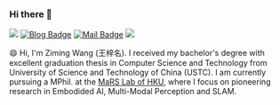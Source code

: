 ### Hi there 👋

<!--
**xuankuzcr/xuankuzcr** is a ✨ _special_ ✨ repository because its `README.md` (this file) appears on your GitHub profile.

Here are some ideas to get you started:

- 🔭 I’m currently working on ...
- 🌱 I’m currently learning ...
- 👯 I’m looking to collaborate on ...
- 🤔 I’m looking for help with ...
- 💬 Ask me about ...
- 📫 How to reach me: ...
- 😄 Pronouns: ...
- ⚡ Fun fact: ...
-->
 ![](https://img.shields.io/badge/WeChat-ziming__wang2001-green.svg) [![Blog Badge](https://img.shields.io/badge/小红书-ZIMBOT-brightgreen)](https://www.xiaohongshu.com/search_result?keyword=ZIMBOT&source=unknown&search_type=user) [![Mail Badge](https://img.shields.io/badge/-zimingwang@connect.hku.hk-c14438?style=flat-square&logo=Gmail&logoColor=white&link=mailto:ethan.li.whu@gmail.com)](mailto:zimingwang@connect.hku.hk) ![](https://img.shields.io/badge/QQ-1176404300-green.svg)

😄 Hi, I'm Ziming Wang (王梓名). I received my bachelor's degree with excellent graduation thesis in Computer Science and Technology from University of Science and Technology of China (USTC). I am currently pursuing a MPhil. at the [MaRS Lab of HKU](https://mars.hku.hk/), where I focus on pioneering research in Embodided AI, Multi-Modal Perception and SLAM.

<!--table><tr><td align="center" width="55%">
  
[![Chunran's github stats](https://github-readme-stats.vercel.app/api?username=xuankuzcr&count_private=true&show_icons=true&theme=dark)](https://github.com/xuankuzcr/github-readme-stats)

</td><td align="top" width="45%">

[![Top Langs](https://github-readme-stats.vercel.app/api/top-langs/?username=xuankuzcr&layout=compact&theme=dark)](https://github.com/xuankuzcr/github-readme-stats)

</td></tr></table-->
